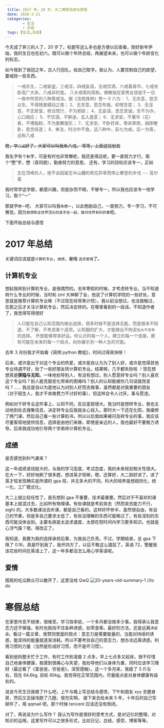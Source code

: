 ```yaml
---
 title: 2017 年，20 岁，大二寒假总结与感悟
 date: 2018-2-21
 categories: 
		- 生活
		- 总结
 tags: [生活,总结]
---
```


今天成了奔三的人了，20 岁了。标题写这么多也是方便以后查看，刚好新年伊始，我的生日也在初六。既可以做个年终总结，再展望未来，也可以做个年龄变化的标志。
<!-- more -->
如今我到了弱冠之年，古人行冠礼，给自己取字。我认为，人要克制自己的欲望，要戒除一些东西。

>一戒杀生，二戒偷盗，三戒淫，四戒妄语，五戒饮酒，六戒着香华，七戒坐卧高广大床，八戒非时食。 八关戒斋的简称。佛教指在家男女信徒于一日一夜中所受的八种斋戒法。据《法苑珠林》卷一 0 六为： 1、无杀意，慈念众生，不得残害蠕动之类； 2、无贪意，思念布施，却悭贪意； 3、无淫意，不念房室，修治梵行，不为邪欲； 4、无妄语，思念至诚，言不为诈，心口相应； 5、不饮酒，不醉迷，去入逸意； 6、无求安，不著华（花）香，不傅脂粉，不为歌舞倡乐； 7、无求安，不卧好床，卑床草席，捐除睡卧，思念经道； 8、奉法，时过中不食。这八种中，前七为戒，后一为斋，总称八戒

~~嗯，字`八戒`好了，大家可以叫我朱八戒。 等等，上面这段划去~~

我名字有个`勤`字，可是有时也非常懒呢，我还差得远呢，要一直努力才行，取个“懋”字，懋（音同貌），勤奋努力的意思。
还有，学习的目标应该专一，正如
>志在顶峰的人，绝不会因留恋半山腰的奇花异草而停止攀登的步伐  --- 高尔基

我时常学这学那，都感兴趣，但是杂而不精，不够专一，所以我也应该专一地学习。取个“一”

那就字`懋一`吧， 大家可以叫我`朱懋一`，以此勉励自己，一直努力，专一学习，不可懈怠。因为`我想和全世界顶尖的高手在一起，做对世界有利的事`呢。

下面开始总结与感悟

# 2017 年总结
关键词应该就是`计算机专业`，`成绩`，~~爱情~~ `追求爱情`了。

## 计算机专业
想起我转到计算机专业，是很偶然的。去年寒假的时候，才考虑转专业。当不知道转什么专业的时候，当时和 zml 大神聊了会，他说了计算机学院的一些好处，意思就是推荐计算机专业嘛（不过现在经常黑计院）。我以前没想过，也没接触过，在那之后才关注计算机专业，然后决定转的。在哪里看到的一段话，不知道作者了，我觉得写得很好
>人只能在自己认知范围内做出选择，很多时候不是选择无能，而是根本不知道，不了解，不考虑某个选项。认知圈的扩大，才能做出不拘泥`低水平竞争`的选择。
开放能够带来好运。你认识的每一个人，建立的每一个连接，都有可能在未来的每一个结点，向你展示另一种人生的可能。

去年 3 月份我才开始看《简明 python 教程》，时间过得真快呀！

后来，或许是出于对这个专业的热爱，或许是自认为为了别人好，或许是觉得其他专业待遇不好，劝了一些好朋友转计算机专业。结果嘛，几乎都失败啦 ！现在想想真是**狭隘与无知**。一味地劝导别人，有没有想过，别人愿意转专业吗？别人喜欢这个专业吗？别人能克服变化带来的困难吗？别人的认知能被你几句话就改变吗？...... 我总是自以为是地认为对别人好而去做事，虽然都是对我重要的朋友（对于陌生人，我才不肯做费力不讨好的事），但这样会令人讨厌，事与愿违。

例如对于转专业这件事上，认知不同，反应差距很大。我当时是想转专业，我也主动地到处去搜集信息，决定转专业后我就全心投入。那时大一下还在化院，我缓修了两门课，然后自己看一些计算机书。所以以后我如果被问及转专业的事，我应该尽量客观地提供信息，选择是由他们来做，即使是亲近的人，我也最好不要极力诱导。后来我成功地引导两个学弟转计算机专业。

## 成绩
是否感觉到科气袭来？

这一年成绩波动挺大的，与我的学习态度，考试态度，我的未来规划相关性很大。在大一下，好好地刷了很多题，想进英才班嘛，嗯，还算好，大二刚好进了。进了英才班发现确实是所谓的 gpa 班，并无多大的不同，科大的培养是想趋同化，统一化，工厂模式化。

大二上就比较任性了。首先想到 gpa 不重要，技术最重要。然后对于不喜欢的课基本上就混过去，比如所有物理课。有些课就是考前突击（然而突击能力不行，sigh) 的。大多数课没去听课，都是自己看的。这样好坏参半，虽然很自由，有自己的节奏，但是多自己要求太低了，有些没理解的东西可能略过了，有些深刻的东西可能没体会到。主要毛病是太追求速度，太想在短时间内学习更多知识。也就是心浮气躁？嗯，得改正了。

我知道，我要为我的选择承担后果，为我自己负责。不过，学期结束，总 gpa 下降了 0.16，真是吓到我了，我开四方了，以后不敢这么猖狂了。英语 72，警醒我该花些时间在英语上了，这一年多都没怎么用心学英语呢。

## 爱情
围观的吃瓜群众可以散开了，这里没戏 QwQ
![20-years-old-summary-1](images/20-years-old-summary-1.png)
//to do


# 寒假总结
在家里作息不规律，很难受。学习效率低，一个多月都没做多少事。我得承认我意志力还不够强，有时也抵挡不住各种诱惑，如零食等。最好的方法，还是远离`诱惑源`。看过一篇文章，我赞同里面的观点：意志力是需要能量的，当面对持续的诱惑，能坚持的能量就逐渐消耗。所以不要考验自己的意志力，想办法远离诱惑，利用习惯的力量（当然是形成好习惯，而不是坏习惯）。

看到爸妈整天忙于工作，有时工作到凌晨 2 点多，早上七点多又起床，很不珍惜自己地身体健康，我感到很痛心与失望，我劝导他们以身体为重，同时应该学习理财（最近看了《富爸爸，穷爸爸》，深受感触）。这一个多月来，我瘦了 3 斤左右，现在 64.6kg, 目标 60kg。我觉得在正常范围内，尽量瘦点是对身体健康有益处的。



说说今天生日我做了什么吧，上午与晚上写总结与感悟，下午和朋友 xyy 去健身房，然后又去操场跑了几圈，很充实啊。
接下来去给未来 5 年，十年后的自己写邮件了，用 qqmail 吧，那个时候 tencent 应该还没有倒闭。


对了，再说说为什么写作？ 我认为写作是很好的思考方式，是对记忆的整理，对知识的运用。这里写作可以之很多形式，比如日记，总结，感受，博客等等。
